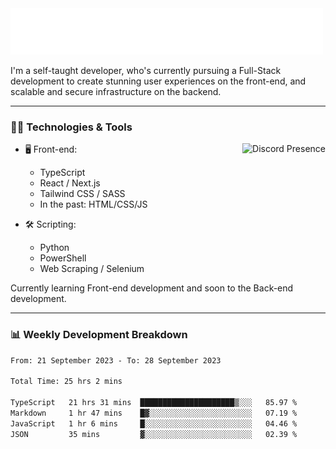 <img src="assets/wave.svg" alt=":wave:" />

I'm a self-taught developer, who's currently pursuing a Full-Stack development to create stunning user experiences on the front-end, and scalable and secure infrastructure on the backend.

---

### 🧑‍💻 Technologies & Tools

<a href="https://discord.com/users/414304208649453568" target="_blank" rel="nofollow">
   <img src="https://lanyard-profile-readme.vercel.app/api/414304208649453568?idleMessage=Probably%20doing%20something%20else..." alt="Discord Presence" align="right">
</a>

- 🖥️ Front-end:

  - TypeScript
  - React / Next.js
  - Tailwind CSS / SASS
  - In the past: HTML/CSS/JS

- 🛠 Scripting:

  - Python
  - PowerShell
  - Web Scraping / Selenium

Currently learning Front-end development and soon to the Back-end development.

---

### 📊 Weekly Development Breakdown

<!-- ![ccrsxx's GitHub Stats](https://github-readme-stats.vercel.app/api?username=ccrsxx&count_private=true&theme=tokyonight) -->
<!-- ![ccrsxx's Top Langs](https://github-readme-stats.vercel.app/api/top-langs/?username=ccrsxx&hide=lua,java,html&theme=tokyonight) -->

<!--START_SECTION:waka-->

```txt
From: 21 September 2023 - To: 28 September 2023

Total Time: 25 hrs 2 mins

TypeScript   21 hrs 31 mins  █████████████████████▒░░░   85.97 %
Markdown     1 hr 47 mins    █▓░░░░░░░░░░░░░░░░░░░░░░░   07.19 %
JavaScript   1 hr 6 mins     █░░░░░░░░░░░░░░░░░░░░░░░░   04.46 %
JSON         35 mins         ▓░░░░░░░░░░░░░░░░░░░░░░░░   02.39 %
```

<!--END_SECTION:waka-->
